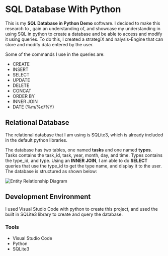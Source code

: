 # SQL Database With Python

This is my **SQL Database in Python Demo** software. I decided to make this research to , gain an understanding of, and showcase my understanding in using SQL in python to create a database and be able to access and modify it using queries. To do this, I created a strategiX and nalysis-Engine that can store and modify data entered by the user.

Some of the commands I use in the queries are:

* CREATE
* INSERT
* SELECT
* UPDATE
* DELETE
* CONCAT
* ORDER BY
* INNER JOIN
* DATE (%m/%d/%Y)


## Relational Database

The relational database that I am using is SQLite3, which is already included in the default python libraries.

The database has two tables, one named **tasks** and one named **types**. Tasks contains the task_id, task, year, month, day, and time. Types contains the type_id, and type. Using an **INNER JOIN**, I am able to do **SELECT** queries that use the type_id to get the type name, and display it to the user. The database is structured as shown below:

![Entity Relationship Diagram](ERD.jpg)

## Development Environment

I used Visual Studio Code with python to create this project, and used the built in SQLite3 library to create and query the database.

### Tools

* Visual Studio Code
* Python
* SQLite3
